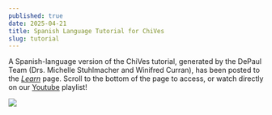 ```yaml
---
published: true
date: 2025-04-21
title: Spanish Language Tutorial for ChiVes
slug: tutorial
---
```

A Spanish-language version of the ChiVes tutorial, generated by the DePaul Team (Drs. Michelle Stuhlmacher and Winifred Curran), has been posted to the [_Learn_](https://chichives.com/learn) page. Scroll to the bottom of the page to access, or watch directly on our [Youtube](https://www.youtube.com/watch?v=kG2fSofKw0k) playlist!

[![](../../Screenshot%202025-04-21%20at%2011.44.15%E2%80%AFAM.png)](https://www.youtube.com/watch?v=kG2fSofKw0k)
